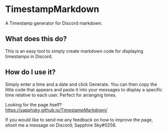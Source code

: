 # TimestampMarkdown
A Timestamp generator for Discord markdown.

## What does this do?
This is an easy tool to simply create markdown code for displaying timestamps in Discord.

## How do I use it?
Simply enter a time and a date and click Generate. You can then copy the little code that appears and paste it into your messages to display a specific time relative to each user. Perfect for arranging times.

Looking for the page itself?
https://sapphsky.github.io/TimestampMarkdown/

If you would like to send me any feedback on how to improve the page, shoot me a message on Discord; Sapphire Sky#0256.
